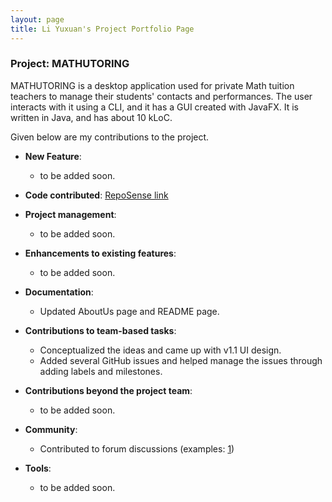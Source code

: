 ```yaml
---
layout: page
title: Li Yuxuan's Project Portfolio Page
---
```


### Project: MATHUTORING

MATHUTORING is a desktop application used for private Math tuition teachers to manage their students' contacts and performances. The user interacts with it using a CLI, and it has a GUI created with JavaFX. It is written in Java, and has about 10 kLoC.

Given below are my contributions to the project.

* **New Feature**: 
    * to be added soon.

* **Code contributed**: [RepoSense link](https://nus-cs2103-ay2223s2.github.io/tp-dashboard/?search=carrieli1015&breakdown=true&sort=groupTitle&sortWithin=title&since=2023-02-17&timeframe=commit&mergegroup=&groupSelect=groupByRepos&checkedFileTypes=docs~functional-code~test-code~other)

* **Project management**:
    * to be added soon.

* **Enhancements to existing features**:
    * to be added soon. 

* **Documentation**:
    * Updated AboutUs page and README page.

* **Contributions to team-based tasks**:
    * Conceptualized the ideas and came up with v1.1 UI design. 
    * Added several GitHub issues and helped manage the issues through adding labels and milestones.

* **Contributions beyond the project team**:
    * to be added soon.

* **Community**:
    * Contributed to forum discussions (examples: [1](https://github.com/nus-cs2103-AY2223S2/forum/issues/206))

* **Tools**:
    * to be added soon.

